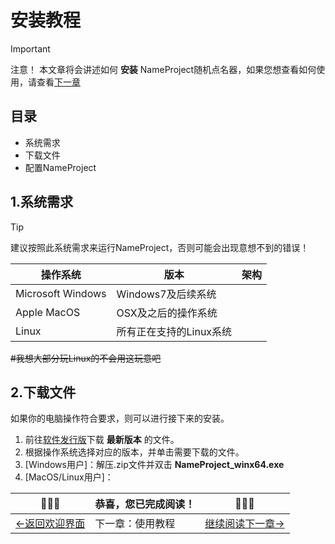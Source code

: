 # 安装教程

> [!IMPORTANT]  
> 注意！ 
> 本文章将会讲述如何 **安装** NameProject随机点名器，如果您想查看如何使用，请查看[下一章]()

## 目录
- 系统需求
- 下载文件
- 配置NameProject

## 1.系统需求
> [!TIP]  
> 建议按照此系统需求来运行NameProject，否则可能会出现意想不到的错误！

| 操作系统              | 版本             | 架构   |
|-------------------|----------------|------|
| Microsoft Windows | Windows7及后续系统  ||
| Apple MacOS       | OSX及之后的操作系统    |
| Linux             | 所有正在支持的Linux系统 |
~~#我想大部分玩Linux的不会用这玩意吧~~

## 2.下载文件
如果你的电脑操作符合要求，则可以进行接下来的安装。  

1. 前往[软件发行版](https://github.com/XFTY/NameProject/releases)下载 **最新版本** 的文件。
2. 根据操作系统选择对应的版本，并单击需要下载的文件。
3. [Windows用户]：解压.zip文件并双击 **NameProject_winx64.exe**  
4. [MacOS/Linux用户]：

  
  


| 🎉🎉🎉       |恭喜，您已完成阅读！| 🎉🎉🎉        |
|--------------|---|---------------|
| [<-返回欢迎界面]() | 下一章：使用教程 | [继续阅读下一章->]() |